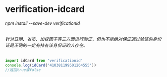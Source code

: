 # verification-idcard
###### npm install --save-dev verificationid
###### 针对日期、省市、加权因子等三方面进行验证，但也不能绝对保证通过验证的身份证是正确的一定有持有该身份证的人存在。
```javascript
import idCard from 'verificationid'
console.log(idCard('410381199501264555'))
//返回true或false
```
